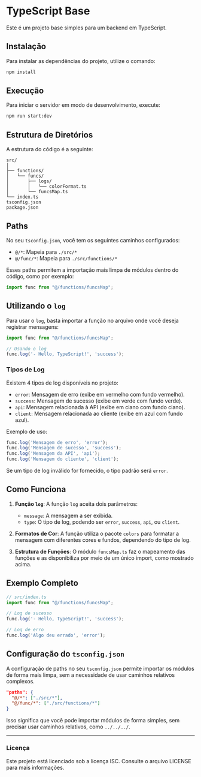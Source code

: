 # TypeScript Base

Este é um projeto base simples para um backend em TypeScript.

## Instalação

Para instalar as dependências do projeto, utilize o comando:

```bash
npm install
```

## Execução

Para iniciar o servidor em modo de desenvolvimento, execute:

```bash
npm run start:dev
```

## Estrutura de Diretórios

A estrutura do código é a seguinte:

```
src/
│
├── functions/
│   └── funcs/
│       ├── logs/
│       │   └── colorFormat.ts
│       └── funcsMap.ts
└── index.ts
tsconfig.json
package.json
```

## Paths

No seu `tsconfig.json`, você tem os seguintes caminhos configurados:

- `@/*`: Mapeia para `./src/*`
- `@/func/*`: Mapeia para `./src/functions/*`

Esses paths permitem a importação mais limpa de módulos dentro do código, como por exemplo:

```typescript
import func from "@/functions/funcsMap";
```

## Utilizando o `log`

Para usar o `log`, basta importar a função no arquivo onde você deseja registrar mensagens:

```typescript
import func from "@/functions/funcsMap";

// Usando o log
func.log('- Hello, TypeScript!', 'success');
```

### Tipos de Log

Existem 4 tipos de log disponíveis no projeto:

- `error`: Mensagem de erro (exibe em vermelho com fundo vermelho).
- `success`: Mensagem de sucesso (exibe em verde com fundo verde).
- `api`: Mensagem relacionada à API (exibe em ciano com fundo ciano).
- `client`: Mensagem relacionada ao cliente (exibe em azul com fundo azul).

Exemplo de uso:

```typescript
func.log('Mensagem de erro', 'error');
func.log('Mensagem de sucesso', 'success');
func.log('Mensagem da API', 'api');
func.log('Mensagem do cliente', 'client');
```

Se um tipo de log inválido for fornecido, o tipo padrão será `error`.

## Como Funciona

1. **Função `log`**: A função `log` aceita dois parâmetros:
   - `message`: A mensagem a ser exibida.
   - `type`: O tipo de log, podendo ser `error`, `success`, `api`, ou `client`.

2. **Formatos de Cor**: A função utiliza o pacote `colors` para formatar a mensagem com diferentes cores e fundos, dependendo do tipo de log.

3. **Estrutura de Funções**: O módulo `funcsMap.ts` faz o mapeamento das funções e as disponibiliza por meio de um único import, como mostrado acima.

## Exemplo Completo

```typescript
// src/index.ts
import func from "@/functions/funcsMap";

// Log de sucesso
func.log('- Hello, TypeScript!', 'success');

// Log de erro
func.log('Algo deu errado', 'error');
```

## Configuração do `tsconfig.json`

A configuração de paths no seu `tsconfig.json` permite importar os módulos de forma mais limpa, sem a necessidade de usar caminhos relativos complexos.

```json
"paths": {
  "@/*": ["./src/*"],
  "@/func/*": ["./src/functions/*"]
}
```

Isso significa que você pode importar módulos de forma simples, sem precisar usar caminhos relativos, como `../../../`.

---

### Licença

Este projeto está licenciado sob a licença ISC. Consulte o arquivo LICENSE para mais informações.